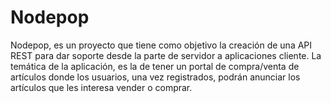 # Nodepop

Nodepop, es un proyecto que tiene como objetivo la creación de una API REST para dar soporte desde la parte de servidor a aplicaciones cliente. La temática de la aplicación, es la de tener un portal de compra/venta de artículos donde los usuarios, una vez registrados, podrán anunciar los artículos que les interesa vender o comprar.